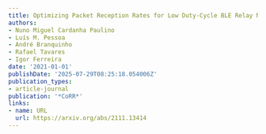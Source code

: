 ```yaml
---
title: Optimizing Packet Reception Rates for Low Duty-Cycle BLE Relay Nodes
authors:
- Nuno Miguel Cardanha Paulino
- Luís M. Pessoa
- André Branquinho
- Rafael Tavares
- Igor Ferreira
date: '2021-01-01'
publishDate: '2025-07-29T08:25:18.054006Z'
publication_types:
- article-journal
publication: '*CoRR*'
links:
- name: URL
  url: https://arxiv.org/abs/2111.13414
---
```

